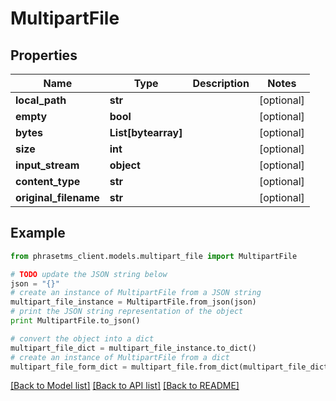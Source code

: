 # MultipartFile


## Properties
Name | Type | Description | Notes
------------ | ------------- | ------------- | -------------
**local_path** | **str** |  | [optional] 
**empty** | **bool** |  | [optional] 
**bytes** | **List[bytearray]** |  | [optional] 
**size** | **int** |  | [optional] 
**input_stream** | **object** |  | [optional] 
**content_type** | **str** |  | [optional] 
**original_filename** | **str** |  | [optional] 

## Example

```python
from phrasetms_client.models.multipart_file import MultipartFile

# TODO update the JSON string below
json = "{}"
# create an instance of MultipartFile from a JSON string
multipart_file_instance = MultipartFile.from_json(json)
# print the JSON string representation of the object
print MultipartFile.to_json()

# convert the object into a dict
multipart_file_dict = multipart_file_instance.to_dict()
# create an instance of MultipartFile from a dict
multipart_file_form_dict = multipart_file.from_dict(multipart_file_dict)
```
[[Back to Model list]](../README.md#documentation-for-models) [[Back to API list]](../README.md#documentation-for-api-endpoints) [[Back to README]](../README.md)


